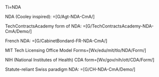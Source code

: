Ti=NDA

NDA (Cooley inspired): =[G/Agt-NDA-CmA/]

TechContractsAcademy form of NDA: =[G/TechContractsAcademy-NDA-CmA/Demo/]

French NDA: =[G/CabinetBondard-FR-NDA-CmA/]

MIT Tech Licensing Office Model Forms=[Wx/edu/mit/tlo/NDA/Form/]

NIH (National Institutes of Health) CDA form=[Wx/gov/nih/ott/CDA/Form/]

Statute-reliant Swiss paradigm NDA: =[G/CH-NDA-CmA/Demo/]


